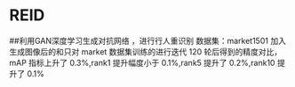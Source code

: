 # REID
##利用GAN深度学习生成对抗网络 ，进行行人重识别
数据集：market1501
加入生成图像后的和只对 market 数据集训练的进行迭代 120 轮后得到的精度对比，mAP
指标上升了 0.3%,rank1 提升幅度小于 0.1%,rank5 提升了 0.2%,rank10 提升了 0.1%
